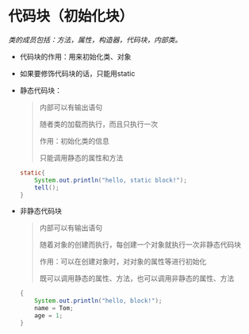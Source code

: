 # 代码块（初始化块）

*类的成员包括：方法，属性，构造器，代码块，内部类。*

* 代码块的作用：用来初始化类、对象

* 如果要修饰代码块的话，只能用static

* 静态代码块：

  > 内部可以有输出语句
  >
  > 随者类的加载而执行，而且只执行一次
  >
  > 作用：初始化类的信息
  >
  > 只能调用静态的属性和方法

  ```java
  static{
      System.out.println("hello, static block!");
      tell();   
  }
  ```

  

* 非静态代码块

  > 内部可以有输出语句
  >
  > 随着对象的创建而执行，每创建一个对象就执行一次非静态代码块
  >
  > 作用：可以在创建对象时，对对象的属性等进行初始化
  >
  > 既可以调用静态的属性、方法，也可以调用非静态的属性、方法

  ```java
  {
      System.out.println("hello, block!");
      name = Tom;
      age = 1;
  }
  ```

  